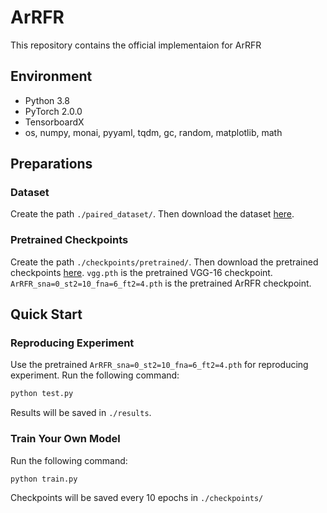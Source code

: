 # ArRFR

This repository contains the official implementaion for ArRFR

## Environment
- Python 3.8
- PyTorch 2.0.0
- TensorboardX
- os, numpy, monai, pyyaml, tqdm, gc, random, matplotlib, math

## Preparations
### Dataset
Create the path `./paired_dataset/`. Then download the dataset [here](https://drive.google.com/drive/folders/1q_MtKQCnfC7s1HjO8xP6Afhn2fjkxY3T?usp=drive_link).
### Pretrained Checkpoints
Create the path `./checkpoints/pretrained/`. Then download the pretrained checkpoints [here](https://drive.google.com/drive/folders/1Gzng2dUsj8cFyx3tYCyk0uSMNx7HB5Ch?usp=drive_link). `vgg.pth` is the pretrained VGG-16 checkpoint. `ArRFR_sna=0_st2=10_fna=6_ft2=4.pth` is the pretrained ArRFR checkpoint.

## Quick Start
### Reproducing Experiment
Use the pretrained `ArRFR_sna=0_st2=10_fna=6_ft2=4.pth` for reproducing experiment. Run the following command:
~~~python
python test.py
~~~
Results will be saved in `./results`.
### Train Your Own Model
Run the following command:
~~~python
python train.py
~~~
Checkpoints will be saved every 10 epochs in `./checkpoints/`

